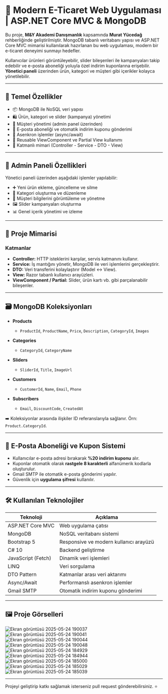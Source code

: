# 🛒 Modern E-Ticaret Web Uygulaması | ASP.NET Core MVC & MongoDB

Bu proje, **M&Y Akademi Danışmanlık** kapsamında **Murat Yücedağ** rehberliğinde geliştirilmiştir. MongoDB tabanlı veritabanı yapısı ve ASP.NET Core MVC mimarisi kullanılarak hazırlanan bu web uygulaması, modern bir e-ticaret deneyimi sunmayı hedefler.

Kullanıcılar ürünleri görüntüleyebilir, slider bileşenleri ile kampanyaları takip edebilir ve e-posta aboneliği yoluyla özel indirim kuponlarına erişebilir.  
**Yönetici paneli** üzerinden ürün, kategori ve müşteri gibi içerikler kolayca yönetilebilir.

---

## 🚀 Temel Özellikler

- 📦 MongoDB ile NoSQL veri yapısı
- 🛍️ Ürün, kategori ve slider (kampanya) yönetimi
- 👤 Müşteri yönetimi (admin panel üzerinden)
- 💌 E-posta aboneliği ve otomatik indirim kuponu gönderimi
- 🔄 Asenkron işlemler (async/await)
- 🧩 Reusable ViewComponent ve Partial View kullanımı
- 🧠 Katmanlı mimari (Controller - Service - DTO - View)

---

## 🔐 Admin Paneli Özellikleri

Yönetici paneli üzerinden aşağıdaki işlemler yapılabilir:

- ➕ Yeni ürün ekleme, güncelleme ve silme
- 📂 Kategori oluşturma ve düzenleme
- 👤 Müşteri bilgilerini görüntüleme ve yönetme
- 🖼️ Slider kampanyaları oluşturma
- 📊 Genel içerik yönetimi ve izleme

---

## 🧱 Proje Mimarisi

### Katmanlar

- **Controller:** HTTP isteklerini karşılar, servis katmanını kullanır.
- **Service:** İş mantığını yönetir, MongoDB ile veri işlemlerini gerçekleştirir.
- **DTO:** Veri transferini kolaylaştırır (Model ↔ View).
- **View:** Razor tabanlı kullanıcı arayüzleri.
- **ViewComponent / Partial:** Slider, ürün kartı vb. gibi parçalanabilir bileşenler.

---

## 🗃️ MongoDB Koleksiyonları

- **Products**
  - `ProductId`, `ProductName`, `Price`, `Description`, `CategoryId`, `Images`

- **Categories**
  - `CategoryId`, `CategoryName`

- **Sliders**
  - `SliderId`, `Title`, `ImageUrl`

- **Customers**
  - `CustomerId`, `Name`, `Email`, `Phone`

- **Subscribers**
  - `Email`, `DiscountCode`, `CreatedAt`

➡️ Koleksiyonlar arasında ilişkiler ID referanslarıyla sağlanır. Örn: `Product.CategoryId`.

---

## 📧 E-Posta Aboneliği ve Kupon Sistemi

- Kullanıcılar e-posta adresi bırakarak **%20 indirim kuponu** alır.
- Kuponlar otomatik olarak **rastgele 8 karakterli** alfanümerik kodlarla oluşturulur.
- Gmail SMTP ile otomatik e-posta gönderimi yapılır.
- Güvenlik için **uygulama şifresi** kullanılır.

---

## 🛠️ Kullanılan Teknolojiler

| Teknoloji           | Açıklama                                                       |
|---------------------|----------------------------------------------------------------|
| ASP.NET Core MVC    | Web uygulama çatısı                                            |
| MongoDB             | NoSQL veritabanı sistemi                                       |
| Bootstrap 5         | Responsive ve modern kullanıcı arayüzü                         |
| C# 10               | Backend geliştirme                                             |
| JavaScript (Fetch)  | Dinamik veri işlemleri                                         |
| LINQ                | Veri sorgulama                                                 |
| DTO Pattern         | Katmanlar arası veri aktarımı                                  |
| Async/Await         | Performanslı asenkron işlemler                                 |
| Gmail SMTP          | Otomatik indirim kuponu gönderimi                             |

---

## 🖼️ Proje Görselleri


![Ekran görüntüsü 2025-05-24 190037](https://github.com/user-attachments/assets/2d4228ff-2b34-4a14-bf22-19ffe405ec62)
![Ekran görüntüsü 2025-05-24 190041](https://github.com/user-attachments/assets/264178d4-05e4-44b2-a59c-3c09b581d4ad)
![Ekran görüntüsü 2025-05-24 190044](https://github.com/user-attachments/assets/90f30d98-a762-4bb4-a585-357dd7bb9c85)
![Ekran görüntüsü 2025-05-24 190048](https://github.com/user-attachments/assets/9aae6584-2498-4809-85bd-45540828df07)
![Ekran görüntüsü 2025-05-24 184929](https://github.com/user-attachments/assets/940ff300-5839-4741-8699-807624f6fb32)
![Ekran görüntüsü 2025-05-24 184944](https://github.com/user-attachments/assets/9951fd27-996c-4830-972e-d64455629735)
![Ekran görüntüsü 2025-05-24 185000](https://github.com/user-attachments/assets/24f58ca7-43f1-4768-b2c8-b6ff0fe02374)
![Ekran görüntüsü 2025-05-24 185029](https://github.com/user-attachments/assets/bcd18525-fa4a-4e5a-a608-5e05c87802e2)
![Ekran görüntüsü 2025-05-24 185039](https://github.com/user-attachments/assets/03ce6771-3ec9-4226-ab83-36b647a1ef80)

---

Projeyi geliştirip katkı sağlamak isterseniz pull request gönderebilirsiniz. ⭐
